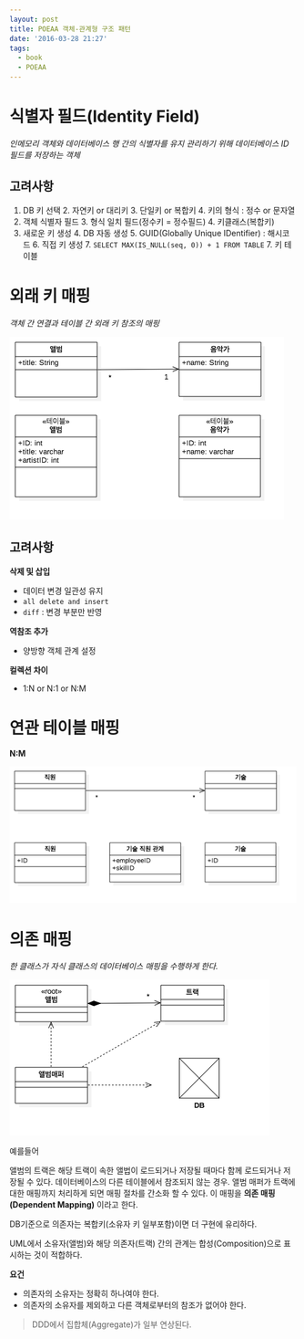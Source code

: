 ```yaml
---
layout: post
title: POEAA 객체-관계형 구조 패턴
date: '2016-03-28 21:27'
tags:
  - book
  - POEAA
---
```


# 식별자 필드(Identity Field)

_인메모리 객체와 데이터베이스 행 간의 식별자를 유지 관리하기 위해 데이터베이스 ID 필드를 저장하는 객체_

## 고려사항

1. DB 키 선택
    2. 자연키 or 대리키
    3. 단일키 or 복합키
    4. 키의 형식 : 정수 or 문자열
2. 객체 식별자 필드
    3. 형식 일치 필드(정수키 = 정수필드)
    4. 키클래스(복합키)
3. 새로운 키 생성
    4. DB 자동 생성
    5. GUID(Globally Unique IDentifier) : 해시코드
    6. 직접 키 생성
        7. `SELECT MAX(IS_NULL(seq, 0)) + 1 FROM TABLE`
        7. 키 테이블

# 외래 키 매핑

_객체 간 연결과 테이블 간 외래 키 참조의 매핑_

![](attach/2016/POEAA/ClassDiagram-ForeignkeyMapping.png)

## 고려사항

**삭제 및 삽입**

- 데이터 변경 일관성 유지
- `all delete and insert`
- `diff` : 변경 부분만 반영

**역참조 추가**

- 양방향 객체 관계 설정

**컬렉션 차이**

- 1:N or N:1 or N:M

# 연관 테이블 매핑

**N:M**

![](attach/2016/POEAA/ClassDiagram-NM.png)

# 의존 매핑

_한 클래스가 자식 클래스의 데이터베이스 매핑을 수행하게 한다._

![](attach/2016/POEAA/ClassDiagram-DependentMapping.png)

예를들어

앨범의 트랙은 해당 트랙이 속한 앨법이 로드되거나 저장될 때마다 함께 로드되거나 저장될 수 있다.
데이터베이스의 다른 테이블에서 참조되지 않는 경우. 앨범 매퍼가 트랙에 대한 매핑까지 처리하게 되면
매핑 절차를 간소화 할 수 있다. 이 매핑을 **의존 매핑(Dependent Mapping)** 이라고 한다.

DB기준으로 의존자는 복합키(소유자 키 일부포함)이면 더 구현에 유리하다.

UML에서 소유자(앨범)와 해당 의존자(트랙) 간의 관계는 합성(Composition)으로 표시하는 것이 적합하다.

**요건**

- 의존자의 소유자는 정확히 하나여야 한다.
- 의존자의 소유자를 제외하고 다른 객체로부터의 참조가 없어야 한다.

> DDD에서 집합체(Aggregate)가 일부 연상된다.
